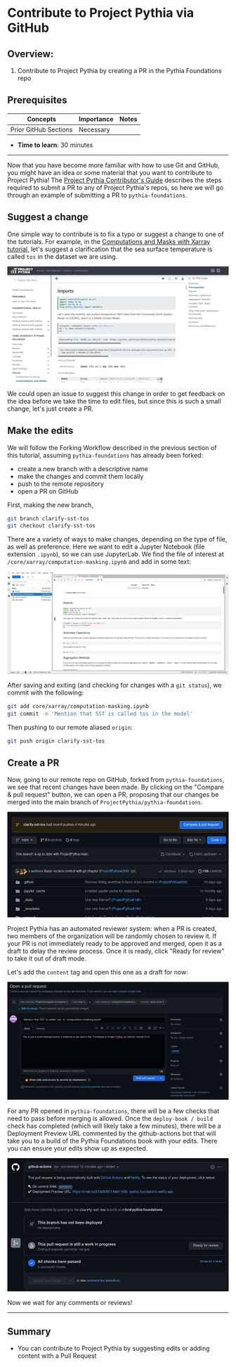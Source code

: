 # Contribute to Project Pythia via GitHub

## Overview:

1. Contribute to Project Pythia by creating a PR in the Pythia Foundations repo

## Prerequisites

| Concepts              | Importance | Notes |
| --------------------- | ---------- | ----- |
| Prior GitHub Sections | Necessary  |       |

- **Time to learn**: 30 minutes

---

Now that you have become more familiar with how to use Git and GitHub, you might have an idea or some material that you want to contribute to Project Pythia! The [Project Pythia Contributor's Guide](https://projectpythia.org/contributing.html) describes the steps required to submit a PR to any of Project Pythia's repos, so here we will go through an example of submitting a PR to `pythia-foundations`.

## Suggest a change

One simple way to contribute is to fix a typo or suggest a change to one of the tutorials. For example, in the [Computations and Masks with Xarray tutorial](https://foundations.projectpythia.org/core/xarray/computation-masking.html), let's suggest a clarification that the sea surface temperature is called `tos` in the dataset we are using.

<img src="../../images/GitHubContrXarray.png" alt="Computations and Masks with Xarray">

We could open an issue to suggest this change in order to get feedback on the idea before we take the time to edit files, but since this is such a small change, let's just create a PR.

## Make the edits

We will follow the Forking Workflow described in the previous section of this tutorial, assuming `pythia-foundations` has already been forked:

- create a new branch with a descriptive name
- make the changes and commit them locally
- push to the remote repository
- open a PR on GitHub

First, making the new branch,

```bash
git branch clarify-sst-tos
git checkout clarify-sst-tos
```

There are a variety of ways to make changes, depending on the type of file, as well as preference. Here we want to edit a Jupyter Notebook (file extension `.ipynb`), so we can use JupyterLab. We find the file of interest at `/core/xarray/computation-masking.ipynb` and add in some text:

<img src="../../images/GitHubContrJupyterLab.png" alt="Notebook in JupyterLab">

After saving and exiting (and checking for changes with a `git status`), we commit with the following:

```bash
git add core/xarray/computation-masking.ipynb
git commit -m 'Mention that SST is called tos in the model'
```

Then pushing to our remote aliased `origin`:

```bash
git push origin clarify-sst-tos
```

## Create a PR

Now, going to our remote repo on GitHub, forked from `pythia-foundations`, we see that recent changes have been made. By clicking on the "Compare & pull request" button, we can open a PR, proposing that our changes be merged into the main branch of `ProjectPythia/pythia-foundations`.

<img src="../../images/GitHubContrFork.png" alt="GitHub Forked Repo">

Project Pythia has an automated reviewer system: when a PR is created, two members of the organization will be randomly chosen to review it. If your PR is not immediately ready to be approved and merged, open it as a draft to delay the review process. Once it is ready, click "Ready for review" to take it out of draft mode.

Let's add the `content` tag and open this one as a draft for now:

<img src="../../images/GitHubContrPR.png" alt="GitHub PR Creation">

For any PR opened in `pythia-foundations`, there will be a few checks that need to pass before merging is allowed. Once the `deploy-book / build` check has completed (which will likely take a few minutes), there will be a Deployment Preview URL commented by the github-actions bot that will take you to a build of the Pythia Foundations book with your edits. There you can ensure your edits show up as expected.

<img src="../../images/GitHubContrChecks.png" alt="GitHub Checks">

Now we wait for any comments or reviews!

---

## Summary

- You can contribute to Project Pythia by suggesting edits or adding content with a Pull Request
